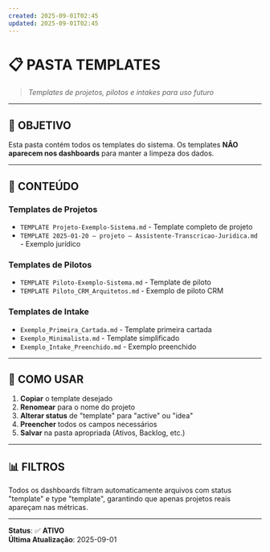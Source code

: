 ```yaml
---
created: 2025-09-01T02:45
updated: 2025-09-01T02:45
---
```

# 📋 **PASTA TEMPLATES**

> *Templates de projetos, pilotos e intakes para uso futuro*

---

## 🎯 **OBJETIVO**

Esta pasta contém todos os templates do sistema. Os templates **NÃO aparecem nos dashboards** para manter a limpeza dos dados.

---

## 📁 **CONTEÚDO**

### **Templates de Projetos**
- `TEMPLATE Projeto-Exemplo-Sistema.md` - Template completo de projeto
- `TEMPLATE 2025-01-20 — projeto — Assistente-Transcricao-Juridica.md` - Exemplo jurídico

### **Templates de Pilotos**
- `TEMPLATE Piloto-Exemplo-Sistema.md` - Template de piloto
- `TEMPLATE Piloto_CRM_Arquitetos.md` - Exemplo de piloto CRM

### **Templates de Intake**
- `Exemplo_Primeira_Cartada.md` - Template primeira cartada
- `Exemplo_Minimalista.md` - Template simplificado
- `Exemplo_Intake_Preenchido.md` - Exemplo preenchido

---

## 🔧 **COMO USAR**

1. **Copiar** o template desejado
2. **Renomear** para o nome do projeto
3. **Alterar status** de "template" para "active" ou "idea"
4. **Preencher** todos os campos necessários
5. **Salvar** na pasta apropriada (Ativos, Backlog, etc.)

---

## 📊 **FILTROS**

Todos os dashboards filtram automaticamente arquivos com status "template" e type "template", garantindo que apenas projetos reais apareçam nas métricas.

---

**Status**: ✅ **ATIVO**  
**Última Atualização**: 2025-09-01
